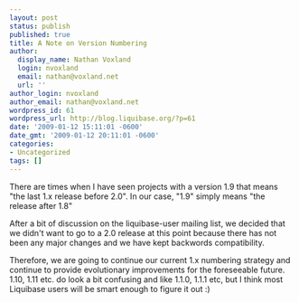 ```yaml
---
layout: post
status: publish
published: true
title: A Note on Version Numbering
author:
  display_name: Nathan Voxland
  login: nvoxland
  email: nathan@voxland.net
  url: ''
author_login: nvoxland
author_email: nathan@voxland.net
wordpress_id: 61
wordpress_url: http://blog.liquibase.org/?p=61
date: '2009-01-12 15:11:01 -0600'
date_gmt: '2009-01-12 20:11:01 -0600'
categories:
- Uncategorized
tags: []
---
```



There are times when I have seen projects with a version 1.9 that means "the last 1.x release before 2.0". In our case, "1.9" simply means "the release after 1.8"


After a bit of discussion on the liquibase-user mailing list, we decided that we didn't want to go to a 2.0 release at this point because there has not been any major changes and we have kept backwords compatibility.


Therefore, we are going to continue our current 1.x numbering strategy and continue to provide evolutionary improvements for the foreseeable future. 1.10, 1.11 etc. do look a bit confusing and like 1.1.0, 1.1.1 etc, but I think most Liquibase users will be smart enough to figure it out :)
